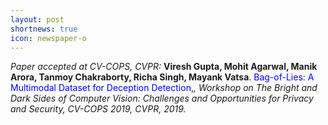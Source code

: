 ```yaml
---
layout: post
shortnews: true
icon: newspaper-o
---
```

<i>Paper accepted at CV-COPS, CVPR:</i> <b>Viresh Gupta, Mohit Agarwal, Manik Arora, Tanmoy Chakraborty, Richa Singh, Mayank Vatsa</b>. <font color="blue">Bag-of-Lies: A Multimodal Dataset for Deception Detection,</font><i>, Workshop on The Bright and Dark Sides of Computer Vision: Challenges and Opportunities for Privacy and Security, CV-COPS 2019, CVPR, 2019.